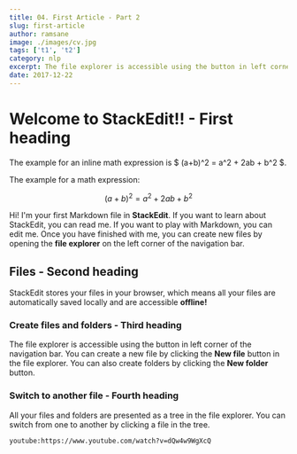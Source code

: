 ```yaml
---
title: 04. First Article - Part 2 
slug: first-article
author: ramsane
image: ./images/cv.jpg
tags: ['t1', 't2']
category: nlp
excerpt: The file explorer is accessible using the button in left corner of the navigation bar. You can create a new file by clicking the **New file** button in the file explorer. You can also create folders by clicking the **New folder** button.
date: 2017-12-22
---
```


# Welcome to StackEdit!! - First heading

The example for an inline math expression is $ (a+b)^2 = a^2 + 2ab + b^2 $.

The example for a math expression:

$$
(a+b)^2 = a^2 + 2ab + b^2
$$


Hi! I'm your first Markdown file in **StackEdit**. If you want to learn about StackEdit, you can read me. If you want to play with Markdown, you can edit me. Once you have finished with me, you can create new files by opening the **file explorer** on the left corner of the navigation bar.

## Files - Second heading

StackEdit stores your files in your browser, which means all your files are automatically saved locally and are accessible **offline!**

### Create files and folders - Third heading

The file explorer is accessible using the button in left corner of the navigation bar. You can create a new file by clicking the **New file** button in the file explorer. You can also create folders by clicking the **New folder** button.

### Switch to another file - Fourth heading

All your files and folders are presented as a tree in the file explorer. You can switch from one to another by clicking a file in the tree.

`youtube:https://www.youtube.com/watch?v=dQw4w9WgXcQ`